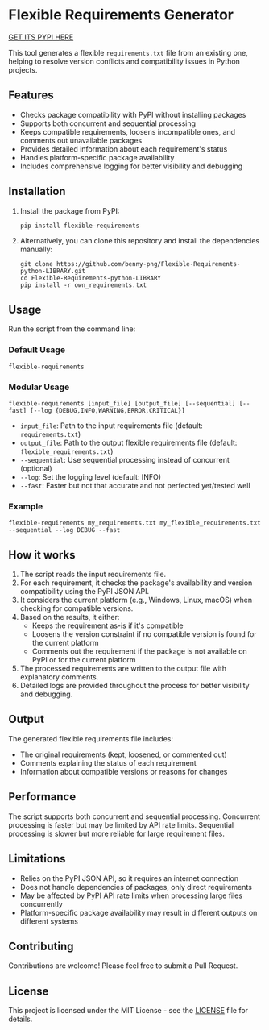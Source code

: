 # Flexible Requirements Generator 

[GET ITS PYPI HERE](https://pypi.org/project/flexible-requirements/0.1.0/)

This tool generates a flexible `requirements.txt` file from an existing one, helping to resolve version conflicts and compatibility issues in Python projects. 

## Features

- Checks package compatibility with PyPI without installing packages
- Supports both concurrent and sequential processing
- Keeps compatible requirements, loosens incompatible ones, and comments out unavailable packages
- Provides detailed information about each requirement's status
- Handles platform-specific package availability
- Includes comprehensive logging for better visibility and debugging

## Installation

1. Install the package from PyPI:
   ```
   pip install flexible-requirements
   ```
2. Alternatively, you can clone this repository and install the dependencies manually:
   ```
   git clone https://github.com/benny-png/Flexible-Requirements-python-LIBRARY.git
   cd Flexible-Requirements-python-LIBRARY
   pip install -r own_requirements.txt
   ```

## Usage

Run the script from the command line:

### Default Usage
```
flexible-requirements 
```

### Modular Usage
```
flexible-requirements [input_file] [output_file] [--sequential] [--fast] [--log {DEBUG,INFO,WARNING,ERROR,CRITICAL}]
```

- `input_file`: Path to the input requirements file (default: `requirements.txt`)
- `output_file`: Path to the output flexible requirements file (default: `flexible_requirements.txt`)
- `--sequential`: Use sequential processing instead of concurrent (optional)
- `--log`: Set the logging level (default: INFO)
- `--fast`: Faster but not that accurate and not perfected yet/tested well

### Example
```
flexible-requirements my_requirements.txt my_flexible_requirements.txt --sequential --log DEBUG --fast
```

## How it works

1. The script reads the input requirements file.
2. For each requirement, it checks the package's availability and version compatibility using the PyPI JSON API.
3. It considers the current platform (e.g., Windows, Linux, macOS) when checking for compatible versions.
4. Based on the results, it either:
   - Keeps the requirement as-is if it's compatible
   - Loosens the version constraint if no compatible version is found for the current platform
   - Comments out the requirement if the package is not available on PyPI or for the current platform
5. The processed requirements are written to the output file with explanatory comments.
6. Detailed logs are provided throughout the process for better visibility and debugging.

## Output

The generated flexible requirements file includes:
- The original requirements (kept, loosened, or commented out)
- Comments explaining the status of each requirement
- Information about compatible versions or reasons for changes

## Performance

The script supports both concurrent and sequential processing. Concurrent processing is faster but may be limited by API rate limits. Sequential processing is slower but more reliable for large requirement files.

## Limitations

- Relies on the PyPI JSON API, so it requires an internet connection
- Does not handle dependencies of packages, only direct requirements
- May be affected by PyPI API rate limits when processing large files concurrently
- Platform-specific package availability may result in different outputs on different systems

## Contributing

Contributions are welcome! Please feel free to submit a Pull Request.

## License

This project is licensed under the MIT License - see the [LICENSE](LICENSE) file for details.


